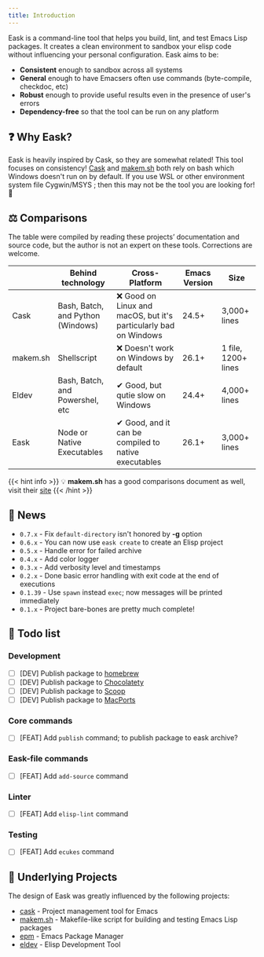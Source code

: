 ```yaml
---
title: Introduction
---
```


Eask is a command-line tool that helps you build, lint, and test Emacs Lisp
packages. It creates a clean environment to sandbox your elisp code without
influencing your personal configuration. Eask aims to be:

* **Consistent** enough to sandbox across all systems
* **General** enough to have Emacsers often use commands (byte-compile, checkdoc, etc)
* **Robust** enough to provide useful results even in the presence of user's errors
* **Dependency-free** so that the tool can be run on any platform

## ❓ Why Eask?

Eask is heavily inspired by Cask, so they are somewhat related! This tool focuses
on consistency! [Cask](https://github.com/cask/cask) and [makem.sh](https://github.com/alphapapa/makem.sh)
both rely on bash which Windows doesn't run on by default. If you use WSL or other
environment system file Cygwin/MSYS ; then this may not be the tool you are looking
for! 👀

## ⚖️ Comparisons

The table were compiled by reading these projects’ documentation and source code,
but the author is not an expert on these tools. Corrections are welcome.

|          | Behind technology                 | Cross-Platform                                                   | Emacs Version | Size                |
|----------|-----------------------------------|------------------------------------------------------------------|---------------|---------------------|
| Cask     | Bash, Batch, and Python (Windows) | ❌ Good on Linux and macOS, but it's particularly bad on Windows | 24.5+         | 3,000+ lines        |
| makem.sh | Shellscript                       | ❌ Doesn't work on Windows by default                            | 26.1+         | 1 file, 1200+ lines |
| Eldev    | Bash, Batch, and Powershel, etc   | ✔ Good, but qutie slow on Windows                                | 24.4+         | 4,000+ lines        |
| Eask     | Node or Native Executables        | ✔ Good, and it can be compiled to native executables             | 26.1+         | 3,000+ lines        |

{{< hint info >}}
💡 **makem.sh** has a good comparisons document as well, visit their [site](https://github.com/alphapapa/makem.sh#comparisons)
{{< /hint >}}

## 📰 News

* `0.7.x` - Fix `default-directory` isn't honored by **-g** option
* `0.6.x` - You can now use `eask create` to create an Elisp project
* `0.5.x` - Handle error for failed archive
* `0.4.x` - Add color logger
* `0.3.x` - Add verbosity level and timestamps
* `0.2.x` - Done basic error handling with exit code at the end of executions
* `0.1.39` - Use `spawn` instead `exec`; now messages will be printed immediately
* `0.1.x` - Project bare-bones are pretty much complete!

## 📝 Todo list

### Development

- [ ] [DEV] Publish package to [homebrew]()
- [ ] [DEV] Publish package to [Chocolatety]()
- [ ] [DEV] Publish package to [Scoop]()
- [ ] [DEV] Publish package to [MacPorts]()

### Core commands

- [ ] [FEAT] Add `publish` command; to publish package to eask archive?

### Eask-file commands

- [ ] [FEAT] Add `add-source` command

### Linter

- [ ] [FEAT] Add `elisp-lint` command

### Testing

- [ ] [FEAT] Add `ecukes` command

## 📂 Underlying Projects

The design of Eask was greatly influenced by the following projects:

* [cask](https://github.com/cask/cask) - Project management tool for Emacs
* [makem.sh](https://github.com/alphapapa/makem.sh) - Makefile-like script for building and testing Emacs Lisp packages
* [epm](https://github.com/xuchunyang/epm) - Emacs Package Manager
* [eldev](https://github.com/doublep/eldev) - Elisp Development Tool
